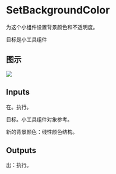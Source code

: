 # SetBackgroundColor

为这个小组件设置背景颜色和不透明度。

目标是小工具组件

## 图示

![]($-20221218-21222343.png)

## Inputs

在。执行。

目标。小工具组件对象参考。

新的背景颜色：线性颜色结构。  

## Outputs

出：执行。
